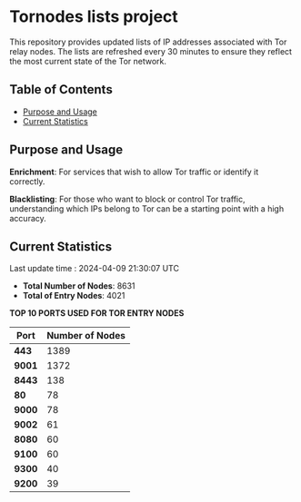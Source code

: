 # Tornodes lists project

This repository provides updated lists of IP addresses associated with Tor relay nodes. The lists are refreshed every 30 minutes to ensure they reflect the most current state of the Tor network.

## Table of Contents

- [Purpose and Usage](#purpose-and-usage)
- [Current Statistics](#current-statistics)


## Purpose and Usage

**Enrichment**: For services that wish to allow Tor traffic or identify it correctly.

**Blacklisting**: For those who want to block or control Tor traffic, understanding which IPs belong to Tor can be a starting point with a high accuracy.

## Current Statistics

Last update time : 2024-04-09 21:30:07 UTC

- **Total Number of Nodes**: 8631
- **Total of Entry Nodes**: 4021

**TOP 10 PORTS USED FOR TOR ENTRY NODES**

| **Port** | **Number of Nodes** |
|------|-----------------|
| **443**   | 1389  |
| **9001**   | 1372  |
| **8443**   | 138  |
| **80**   | 78  |
| **9000**   | 78  |
| **9002**   | 61  |
| **8080**   | 60  |
| **9100**   | 60  |
| **9300**   | 40  |
| **9200**   | 39  |

